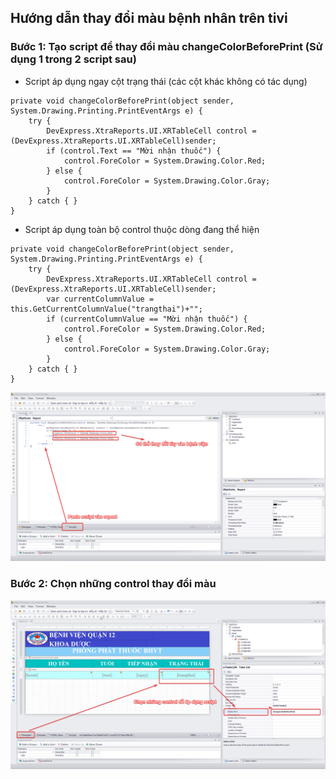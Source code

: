 ## Hướng dẫn thay đổi màu bệnh nhân trên tivi

### Bước 1: Tạo script để thay đổi màu changeColorBeforePrint (Sử dụng 1 trong 2 script sau)

-  Script áp dụng ngay cột trạng thái (các cột khác không có tác dụng)

```
private void changeColorBeforePrint(object sender, System.Drawing.Printing.PrintEventArgs e) {
	try {
		DevExpress.XtraReports.UI.XRTableCell control = (DevExpress.XtraReports.UI.XRTableCell)sender;
		if (control.Text == "Mời nhận thuốc") {
			control.ForeColor = System.Drawing.Color.Red;
		} else {
			control.ForeColor = System.Drawing.Color.Gray;
		}
	} catch { }
}
```

-  Script áp dụng toàn bộ control thuộc dòng đang thể hiện

```
private void changeColorBeforePrint(object sender, System.Drawing.Printing.PrintEventArgs e) {
	try {
		DevExpress.XtraReports.UI.XRTableCell control = (DevExpress.XtraReports.UI.XRTableCell)sender;
		var currentColumnValue = this.GetCurrentColumnValue("trangthai")+"";
		if (currentColumnValue == "Mời nhận thuốc") {
			control.ForeColor = System.Drawing.Color.Red;
		} else {
			control.ForeColor = System.Drawing.Color.Gray;
		}
	} catch { }
}
```

![Alt text](script-xtra-report/change-script-01.png)

### Bước 2: Chọn những control thay đổi màu

![Alt text](script-xtra-report/change-script-02.png)
